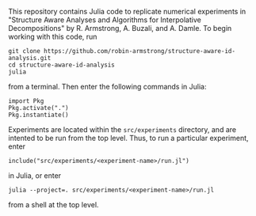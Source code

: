 This repository contains Julia code to replicate numerical experiments in "Structure Aware Analyses and Algorithms for Interpolative Decompositions" by R. Armstrong, A. Buzali, and A. Damle. To begin working with this code, run
```
git clone https://github.com/robin-armstrong/structure-aware-id-analysis.git
cd structure-aware-id-analysis
julia
```
from a terminal. Then enter the following commands in Julia:
```
import Pkg
Pkg.activate(".")
Pkg.instantiate()
```
Experiments are located within the `src/experiments` directory, and are intented to be run from the top level. Thus, to run a particular experiment, enter
```
include("src/experiments/<experiment-name>/run.jl")
```
in Julia, or enter
```
julia --project=. src/experiments/<experiment-name>/run.jl
```
from a shell at the top level.